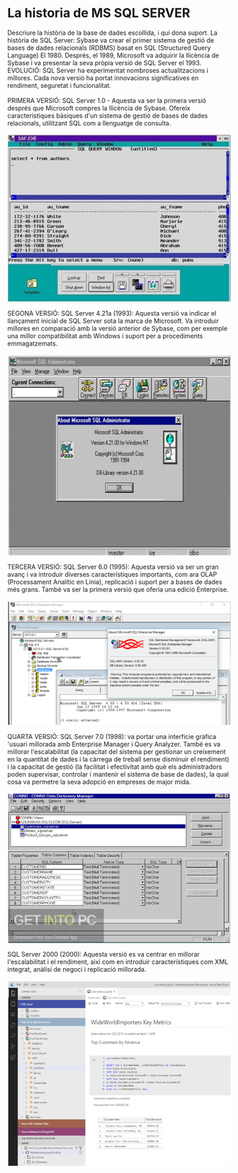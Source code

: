 # La historia de MS SQL SERVER
Descriure la història de la base de dades escollida, i qui dona suport. La història de SQL Server: Sybase va crear el primer sistema de gestió de bases de dades relacionals (RDBMS) basat en SQL (Structured Query Language) El 1980. Després, el 1989, Microsoft va adquirir la llicència de Sybase i va presentar la seva pròpia versió de SQL Server el 1993. EVOLUCIÓ: SQL Server ha experimentat nombroses actualitzacions i millores. Cada nova versió ha portat innovacions significatives en rendiment, seguretat i funcionalitat. <br>
<br>
PRIMERA VERSIÓ: SQL Server 1.0 - Aquesta va ser la primera versió després que Microsoft compres la llicència de Sybase. Ofereix característiques bàsiques d'un sistema de gestió de bases de dades relacionals, utilitzant SQL com a llenguatge de consulta. <br>
 <br>
![Versio1_img](Imatges/v1.png) <br>

SEGONA VERSIÓ: SQL Server 4.21a (1993): Aquesta versió va indicar el llançament inicial de SQL Server sota la marca de Microsoft. Va introduir millores en comparació amb la versió anterior de Sybase, com per exemple una millor compatibilitat amb Windows i suport per a procediments emmagatzemats.<br>
 <br>
![Versio2_img](Imatges/v2.png) <br>

TERCERA VERSIÓ: SQL Server 6.0 (1995): Aquesta versió va ser un gran avanç i va introduir diverses característiques importants, com ara OLAP (Processament Analític en Línia), replicació i suport per a bases de dades més grans. També va ser la primera versió que oferia una edició Enterprise.<br>
 <br>
![Versio3](Imatges/v3.png) <br>

QUARTA VERSIÓ: SQL Server 7.0 (1998): va portar una interfície gràfica 'usuari millorada amb Enterprise Manager i Query Analyzer. També es va millorar l'escalabilitat (la capacitat del sistema per gestionar un creixement en la quantitat de dades i la càrrega de treball sense disminuir el rendiment) i la capacitat de gestió (la facilitat i efectivitat amb què els administradors poden supervisar, controlar i mantenir el sistema de base de dades), la qual cosa va permetre la seva adopció en empreses de major mida. <br>
 <br>
![Versio4](Imatges/v4.png) <br>

SQL Server 2000 (2000): Aquesta versió es va centrar en millorar l'escalabilitat i el rendiment, així com en introduir característiques com XML integrat, anàlisi de negoci i replicació millorada. <br>
 <br>
![Versio5](Imatges/v5.png) <br>
